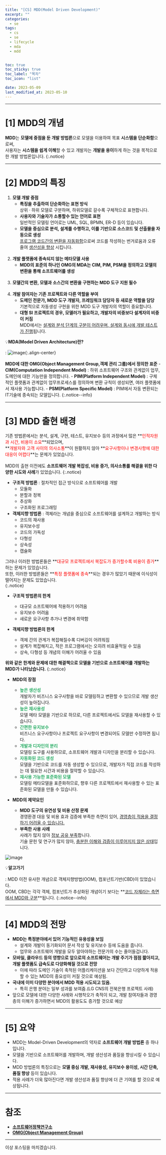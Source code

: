 ```yaml
---
title: "[CS] MDD(Model Driven Development)"
excerpt: ""
categories:
  - se
tags:
  - cs
  - se
  - lifecycle
  - mda
  - mdd

  
toc: true
toc_sticky: true
toc_label: "목차"
toc_icon: "list"

date: 2023-05-09
last_modified_at: 2023-05-10
---
```


- - - - - - - - - - - - - - - - - - - - - - - - - - - - - - - - - - - - - - - - - - - - - - - - - - - - - - - - - - - - 
# [1] MDD의 개념

**MDD**는 **모델에 중점을 둔 개발 방법론**으로 모델을 이용하여 목표 **시스템을 단순화함**으로써,<br>
사용자는 **시스템을 쉽게 이해**할 수 있고 개발자는 **개발을 용이**하게 하는 것을 목적으로 한 개발 방법론입니다.
{:.notice}

- - - - - - - - - - - - - - - - - - - - - - - - - - - - - - - - - - - - - - - - - - - - - - - - - - - - - - - - - - - - 
# [2] MDD의 특징

1. **모델 개발 중점**
    - **특징을 추출하여 단순화하는 표현 방식**<br>
        상위 · 하위 모델로 구분하며, 하위모델로 갈수록 구체적으로 표현합니다.
    - **사용자와 기술자가 소통할수 있는 언어로 표현**<br>
        일반적인 모델링 언어로는 UML, SQL, BPMN, ER-D 등이 있습니다.
    - **모델을 중심으로 분석, 설계를 수행하고, 이를 기반으로 소스코드 및 산출물을 자동으로 생성**<br>
        <u>프로그램 코드간의 변환을 자동화함</u>으로써 코드를 작성하는 번거로움과 오류 줄여 <u>생산성을 향상</u> 시킵니다.<br><br>
2. **개발 플랫폼에 종속되지 않는 메타모델 사용**
    - **MDD의 표준의 하나인 OMG의 MDA는 CIM, PIM, PSM을 정의하고 모델의 변환을 통해 소프트웨어를 생성**<br><br>
3. **모델간의 변환, 모델과 소스간의 변환을 구현하는 MDD 도구 지원 필수**<br><br>
4. **개발 참여자는 기존 프로젝트와 다른 역할을 부여**
    - **도메인 전문가, MDD 도구 개발자, 프레임워크 담당자 등 새로운 역할을 담당**<br>
        기본적으로 자동생성 구현을 위한 MDD 도구 개발자의 역할이 중요합니다.
    - **대형 SI 프로젝트의 경우, 모델러가 필요하고, 개발자의 비중보다 설계자의 비중이 커짐**<br>
        MDD에서는 <u>설계와 분석 단계의 구분이 어려우며, 설계와 동시에 개발,테스트가 진행</u>됩니다.


💡**MDA(Model Driven Architecture)란?**<br><br>
 : 
    ![image](https://github.com/kunheelib/kunheelib.github.io/assets/131929869/148bf7d2-8f3f-41c2-843e-6d5bca224a0c){:.align-center}<br><br>
    **MDD에 대한 OMG(Object Management Group,객체 관리 그룹)에서 정의한 표준**
    - **CIM(Computation Independent Model)** : 하위 소프트웨어 구조와 관계없이 업무, 도메인에 대한 기능만을 정의합니다.
    - **PIM(Platform Independent Model)** : 구체적인 플랫폼과 관계없이 업무프로세스를 정의하며 변환 규칙이 생성되면, 여러 플랫폼에서 재사용 가능합니다.
    - **PSM(Platform Specific Model)** : PIM에서 자동 변환되는 IT기술에 종속되는 모델입니다.
{:.notice--info}

- - - - - - - - - - - - - - - - - - - - - - - - - - - - - - - - - - - - - - - - - - - - - - - - - - - - - - - - - - - - 
# [3] MDD 출현 배경

기존 방법론에서는 분석, 설계, 구현, 테스트, 유지보수 등의 과정에서 많은 **<span style="color:red">인적자원과 시간, 비용이 소요</span>**되었으며,<br>
**<span style="color:red">개발자와 고객 사이의 의사소통</span>**이 원활하지 않아 **<span style="color:red">요구사항이나 변경사항에 대한 대응이 어렵다</span>**는 문제가 있었습니다.<br><br>
MDD의 출현 이전에도 **소프트웨어 개발 복잡성, 비용 증가, 의사소통를 해결을 위한 다양한 시도와 사례**가 있었습니다.
{:.notice}

- **구조적 방법론** : 절차적인 접근 방식으로 소프트웨어를 개발
    - 모듈화
    - 분할과 정복
    - 추상화
    - 구조화된 프로그래밍
- **객체지향 방법론** : 객체라는 개념을 중심으로 소프트웨어를 설계하고 개발하는 방식
    - 코드의 재사용
    - 유지보수성
    - 코드의 가독성
    - 다형성
    - 상속성
    - 캡슐화

그러나 이러한 방법론들은 **<span style="color:red">대규모 프로젝트에서 복잡도가 증가할수록 비용이 증가</span>**하는 문제가 있었습니다.<br>
또한, 이러한 방법론들은 **<span style="color:red">특정 플랫폼에 종속</span>**되는 경우가 많았기 때문에 이식성이 떨어지는 문제도 있었습니다.<br>
{:.notice}

- **구조적 방법론의 한계**
    - 대규모 소프트웨어에 적용하기 어려움
    - 유지보수 어려움
    - 새로운 요구사항 추가나 변경에 취약함

- **객체지향 방법론의 한계**
    - 객체 간의 관계가 복잡해질수록 디버깅이 어려워짐
    - 설계가 복잡해지고, 작은 프로그램에서는 오히려 비효율적일 수 있음
    - 상속, 다형성 등 개념의 이해가 어려울 수 있음


**위와 같은 한계와 문제에 대한 해결책으로 모델을 기반으로 소프트웨어를 개발하는 MDD가 나타났습니다.**
{:.notice}

- **MDD의 장점**
    - **<span style="color:#2cae67">높은 생산성</span>**<br>
        개발자가 비즈니스 요구사항을 바로 모델링하고 변환할 수 있으므로 개발 생산성이 높아집니다.
    - **<span style="color:#2cae67">높은 재사용성</span>**<br>
        모델 메타 모델을 기반으로 하므로, 다른 프로젝트에서도 모델을 재사용할 수 있습니다.
    - **<span style="color:#2cae67">간편한 유지보수</span>**<br>
        비즈니스 요구사항이나 프로젝트 요구사항이 변경되어도 모델만 수정하면 됩니다.
    - **<span style="color:#2cae67">개발과 디자인의 분리</span>**<br>
        모델링 도구를 사용하므로, 소프트웨어 개발과 디자인을 분리할 수 있습니다.
    - **<span style="color:#2cae67">자동화된 코드 생성</span>**<br>
        모델을 기반으로 코드를 자동 생성할 수 있으므로, 개발자가 직접 코드를 작성하는 데 필요한 시간과 비용을 절약할 수 있습니다.
    - **<span style="color:#2cae67">재사용 가능한 표준화된 모델</span>**<br>
        모델링 메타모델을 표준화하므로, 향후 다른 프로젝트에서 재사용할 수 있는 표준화된 모델을 만들 수 있습니다.

- **MDD의 제약요인**
    - **MDD 도구의 유연성 및 비용 산정 문제**<br>
        경영환경 대응 및 비용 효과 검증에 부족한 측면이 있어, <u>경영층이 적용을 결정하기 어려울 수 있습니다.</u>
    - **부족한 사용 사례**<br>
        사례가 많지 않아 <u>정보 공유 부족</u>합니다.<br>
        기술 문헌 및 연구가 많지 않아, <u>충분한 이해와 검증이 이루어지지 않은 상태</u>입니다.


![image](https://github.com/kunheelib/kunheelib.github.io/assets/131929869/1ef99bd2-d7d3-4e44-80f8-b4690beb1171)

💡**알고가기**<br><br>
 : MDD 이전 유사한 개념으로 객체지향방법(OOM), 컴포넌트기반(CBD)이 있었습니다.<br>
OOM, CBD는 각각 객체, 컴포넌트가 추상화된 개념이기 보다는 **<u>코드 자체라는 측면에서 MDD와 구분</u>**됩니다.
{:.notice--info}

- - - - - - - - - - - - - - - - - - - - - - - - - - - - - - - - - - - - - - - - - - - - - - - - - - - - - - - - - - - - 
# [4] MDD의 전망

- **MDD는 특정분야에서 있어 기능적인 유용성을 보임**
    - 설계와 개발이 동기화되어 문서 작성 및 유지보수 등에 도움을 줍니다.
    - 업무와 소프트웨어 개발을 모두 알아야하는 전문가의 수는 줄어들겁니다.
- **모바일, 클라우드 등의 영향으로 앞으로의 소프트웨어는 개발 주기가 점점 짧아지고, 개발 플랫폼도 급속도로 다양화해질 것으로 전망**
    - 이에 따라 도메인 기술이 축척된 어플리케이션을 보다 간단하고 다양하게 적용할 수 있는 MDD의 중요성이 커질 것으로 예상됨.
- **국내에 이미 다양한 분야에서 MDD 적용 시도되고 있음.**
    - 특히 은행 분야는 일부 성과를 보여줌.(LG CNS의 전북은행 프로젝트 사례)
- 앞으로 모델에 대한 다양한 사례와 시행착오가 축적이 되고, 개발 참여자들과 경영층의 이해가 증가하면서 MDD의 활용도도 증가할 것으로 예상

- - - - - - - - - - - - - - - - - - - - - - - - - - - - - - - - - - - - - - - - - - - - - - - - - - - - - - - - - - - - 
# [5] 요약

- MDD는 Model-Driven Development의 약자로 **소프트웨어 개발 방법론** 중 하나입니다.
- 모델을 기반으로 소프트웨어를 개발하며, 개발 생산성과 품질을 향상시킬 수 있습니다.
- MDD 방법론의 특징으로는 **모델 중심 개발, 재사용성, 유지보수 용이성, 시간 단축, 품질 향상** 등이 있습니다.
- 적용 사례가 더욱 많아진다면 개발 생산성과 품질 향상에 더 큰 기여를 할 것으로 예상됩니다.

- - - - - - - - - - - - - - - - - - - - - - - - - - - - - - - - - - - - - - - - - - - - - - - - - - - - - - - - - - - - 
# 참조

- [**소프트웨어정책연구소**](https://spri.kr/posts/view/13314?code=&study_type=&board_type=)
- [**OMG(Object Management Group)**](https://www.omg.org/mda/)

<!--
MDD,RAD,Low-Code

RAD는 개발자 중심
MDD는 비즈니스 중심

<https://modeling-languages.com/low-code-vs-model-driven/>
<https://modeling-languages.com/clarifying-concepts-mbe-vs-mde-vs-mdd-vs-mda/>
-->

- - - - - - - - - - - - - - - - - - - - - - - - - - - - - - - - - - - - - - - - - - - - - - - - - - - - - - - - - - - - 
이상 포스팅을 마치겠습니다.